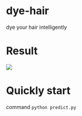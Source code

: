 # dye-hair
dye your hair intelligently

# Result
![](https://ai-studio-static-online.cdn.bcebos.com/692e1be89eb048f6aa2c7334ac907f56b0f7ea9fa9e24e3ca6ea13bc77788bb6)

# Quickly start
command `python predict.py`

